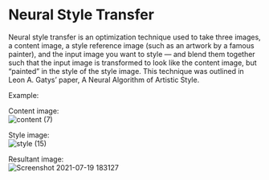 # Neural Style Transfer

Neural style transfer is an optimization technique used to take three images, a content image, a style reference image (such as an artwork by a famous painter), and the input image you want to style — and blend them together such that the input image is transformed to look like the content image, but “painted” in the style of the style image. This technique was outlined in Leon A. Gatys’ paper, A Neural Algorithm of Artistic Style.

Example:   

Content image:    
![content (7)](https://user-images.githubusercontent.com/76204283/126164315-79ef7495-4ac5-4bb5-9cc5-0cb6bc6b8138.jpg)

Style image:  
![style (15)](https://user-images.githubusercontent.com/76204283/126164348-3fe54e79-84fa-4c64-828c-2b80f167bd50.jpg)

Resultant image:  
![Screenshot 2021-07-19 183127](https://user-images.githubusercontent.com/76204283/126164115-d6dde3cd-d8db-43a5-bf18-849c62df9c9f.png)



